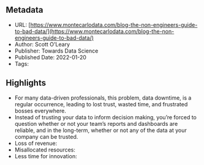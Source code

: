 ## Metadata
* URL: [https://www.montecarlodata.com/blog-the-non-engineers-guide-to-bad-data/](https://www.montecarlodata.com/blog-the-non-engineers-guide-to-bad-data/)
* Author: Scott O'Leary
* Publisher: Towards Data Science
* Published Date: 2022-01-20
* Tags: 

## Highlights
* For many data-driven professionals, this problem, data downtime, is a regular occurrence, leading to lost trust, wasted time, and frustrated bosses everywhere.
* Instead of trusting your data to inform decision making, you’re forced to question whether or not your team’s reports and dashboards are reliable, and in the long-term, whether or not any of the data at your company can be trusted.
* Loss of revenue:
* Misallocated resources:
* Less time for innovation:

